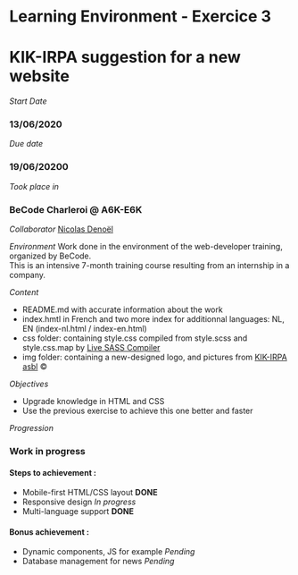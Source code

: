 # Learning Environment - Exercice 3
# KIK-IRPA suggestion for a new website
  

*Start Date*
### 13/06/2020
  

*Due date*
### 19/06/20200
  

*Took place in*
### BeCode Charleroi @ A6K-E6K
  

*Collaborator*
[Nicolas Denoël](https://github.com/nicode-be/)  
  

*Environment*
Work done in the environment of the web-developer training, organized by BeCode.  
This is an intensive 7-month training course resulting from an internship in a company.
  

*Content* 
* README.md with accurate information about the work
* index.hmtl in French and two more index for additionnal languages: NL, EN (index-nl.html / index-en.html)
* css folder: containing style.css compiled from style.scss and style.css.map by [Live SASS Compiler](https://marketplace.visualstudio.com/items?itemName=ritwickdey.live-sass)
* img folder: containing a new-designed logo, and pictures from [KIK-IRPA asbl](www.kikirpa.be/EN/) &copy;

*Objectives*
* Upgrade knowledge in HTML and CSS
* Use the previous exercise to achieve this one better and faster
  
*Progression*
### Work in progress

#### Steps to achievement :
* Mobile-first HTML/CSS layout **DONE**
* Responsive design *In progress*
* Multi-language support **DONE**

#### Bonus achievement :
* Dynamic components, JS for example *Pending*
* Database management for news *Pending*

